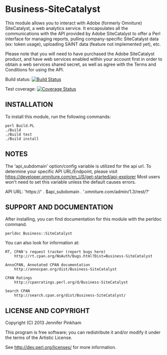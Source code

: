 Business-SiteCatalyst
=====================

This module allows you to interact with Adobe (formerly Omniture) SiteCatalyst,
a web analytics service. It encapsulates all the communications with the API 
provided by Adobe SiteCatalyst to offer a Perl interface for managing reports,
pulling company-specific SiteCatalyst data (ex: token usage), uploading SAINT 
data (feature not implemented yet), etc.

Please note that you will need to have purchased the Adobe SiteCatalyst product,
and have web services enabled within your account first in order to obtain a web
services shared secret, as well as agree with the Terms and Conditions for using 
the API.


Build status: [![Build Status](https://travis-ci.org/jpinkham/business-sitecatalyst.png?branch=master)](https://travis-ci.org/jpinkham/business-sitecatalyst)

Test coverage: [![Coverage Status](https://coveralls.io/repos/jpinkham/business-sitecatalyst/badge.png?branch=master)](https://coveralls.io/r/jpinkham/business-sitecatalyst?branch=master)



INSTALLATION
------------

To install this module, run the following commands:

	perl Build.PL
	./Build
	./Build test
	./Build install

NOTES
-----

The 'api_subdomain' option/config variable is utilized for the api url.
To determine your specific API URL/Endpoint, please visit
https://developer.omniture.com/en_US/get-started/api-explorer
Most users won't need to set this variable unless the default causes errors.

API URL: 'https://' . $api_subdomain . '.omniture.com/admin/1.3/rest/?'


SUPPORT AND DOCUMENTATION
-------------------------

After installing, you can find documentation for this module with the
perldoc command.

    perldoc Business::SiteCatalyst

You can also look for information at:

    RT, CPAN's request tracker (report bugs here)
        http://rt.cpan.org/NoAuth/Bugs.html?Dist=Business-SiteCatalyst

    AnnoCPAN, Annotated CPAN documentation
        http://annocpan.org/dist/Business-SiteCatalyst

    CPAN Ratings
        http://cpanratings.perl.org/d/Business-SiteCatalyst

    Search CPAN
        http://search.cpan.org/dist/Business-SiteCatalyst/


LICENSE AND COPYRIGHT
--------------------

Copyright (C) 2013 Jennifer Pinkham

This program is free software; you can redistribute it and/or modify it
under the terms of the Artistic License.

See http://dev.perl.org/licenses/ for more information.

